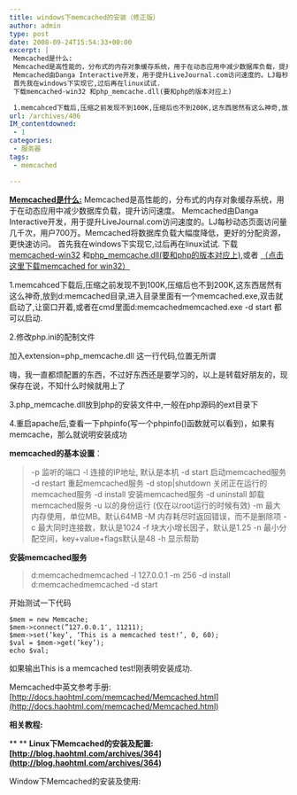 ```yaml
---
title: windows下memcached的安装（修正版）
author: admin
type: post
date: 2008-09-24T15:54:33+00:00
excerpt: |
 Memcached是什么:
 Memcached是高性能的，分布式的内存对象缓存系统，用于在动态应用中减少数据库负载，提升访问速度。
 Memcached由Danga Interactive开发，用于提升LiveJournal.com访问速度的。LJ每秒动态页面访问量几千次，用户700万。Memcached将数据库负载大幅度降低，更好的分配资源，更快速访问。
 首先我在windows下实现它,过后再在linux试试.
 下载memcached-win32 和php_memcache.dll(要和php的版本对应上)

 1.memcahced下载后,压缩之前发现不到100K,压缩后也不到200K,这东西居然有这么神奇,放到C盘,进入目录里面有一个memcached.exe,双击就启动了,让窗口开着,或者在cmd里面c:\memcached\memcached.exe -d start 都可以启动.
url: /archives/406
IM_contentdowned:
 - 1
categories:
 - 服务器
tags:
 - memcached

---
```

[**Memcached是什么:**](http://www.danga.com/memcached/)
Memcached是高性能的，分布式的内存对象缓存系统，用于在动态应用中减少数据库负载，提升访问速度。
Memcached由Danga Interactive开发，用于提升LiveJournal.com访问速度的。LJ每秒动态页面访问量几千次，用户700万。Memcached将数据库负载大幅度降低，更好的分配资源，更快速访问。
首先我在windows下实现它,过后再在linux试试.
下载 [memcached-win32](http://www.splinedancer.com/memcached-win32/) 和[php_memcache.dll(要和php的版本对应上)](http://pecl4win.php.net/ext.php/php_memcache.dll),或者 [（点击这里下载memcached for win32）](http://blog.haohtml.com/wp-content/uploads/2008/09/memcached_win.zip)

1.memcahced下载后,压缩之前发现不到100K,压缩后也不到200K,这东西居然有这么神奇,放到d:memcached目录,进入目录里面有一个memcached.exe,双击就启动了,让窗口开着,或者在cmd里面d:memcachedmemcached.exe -d start 都可以启动.

2.修改php.ini的配制文件

加入extension=php_memcache.dll 这一行代码,位置无所谓

嗨，我一直都烦配置的东西，不过好东西还是要学习的，以上是转载好朋友的，现保存在说，不知什么时候就用上了

3.php_memcache.dll放到php的安装文件中,一般在php源码的ext目录下

4.重启apache后,查看一下phpinfo(写一个phpinfo()函数就可以看到)，如果有memcache，那么就说明安装成功

**memcached的基本设置**：

> -p 监听的端口
> -l 连接的IP地址, 默认是本机
> -d start 启动memcached服务
> -d restart 重起memcached服务
> -d stop|shutdown 关闭正在运行的memcached服务
> -d install 安装memcached服务
> -d uninstall 卸载memcached服务
> -u 以的身份运行 (仅在以root运行的时候有效)
> -m 最大内存使用，单位MB。默认64MB
> -M 内存耗尽时返回错误，而不是删除项
> -c 最大同时连接数，默认是1024
> -f 块大小增长因子，默认是1.25
> -n 最小分配空间，key+value+flags默认是48
> -h 显示帮助

**安装memcached服务**

> d:memcachedmemcached -l 127.0.0.1 -m 256 -d install
> d:memcachedmemcached -d start

开始测试一下代码

```
$mem = new Memcache;
$mem->connect(”127.0.0.1″, 11211);
$mem->set(’key’, ‘This is a memcached test!’, 0, 60);
$val = $mem->get(’key’);
echo $val;
```

如果输出This is a memcached test!刚表明安装成功.

Memcached中英文参考手册: [http://docs.haohtml.com/memcached/Memcached.html](http://docs.haohtml.com/memcached/Memcached.html)

**相关教程:**

**
** **Linux下Memcached的安装及配置: [http://blog.haohtml.com/archives/364](http://blog.haohtml.com/archives/364)**

Window下Memcached的安装及使用: